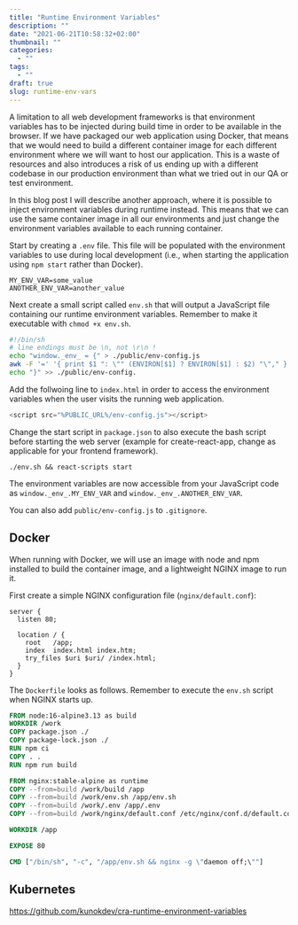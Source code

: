 ```yaml
---
title: "Runtime Environment Variables"
description: ""
date: "2021-06-21T10:58:32+02:00"
thumbnail: ""
categories:
  - ""
tags:
  - ""
draft: true
slug: runtime-env-vars
---
```


A limitation to all web development frameworks is that environment variables has to be injected during build time in order to be available in the browser. If we have packaged our web application using Docker, that means that we would need to build a different container image for each different environment where we will want to host our application. This is a waste of resources and also introduces a risk of us ending up with a different codebase in our production environment than what we tried out in our QA or test environment. 

In this blog post I will describe another approach, where it is possible to inject environment variables during runtime instead. This means that we can use the same container image in all our environments and just change the environment variables available to each running container.

Start by creating a `.env` file. This file will be populated with the environment variables to use during local development (i.e., when starting the application using `npm start` rather than Docker).

```
MY_ENV_VAR=some_value
ANOTHER_ENV_VAR=another_value
```

Next create a small script called `env.sh` that will output a JavaScript file containing our runtime environment variables. Remember to make it executable with `chmod +x env.sh`.

```sh
#!/bin/sh
# line endings must be \n, not \r\n !
echo "window._env_ = {" > ./public/env-config.js
awk -F '=' '{ print $1 ": \"" (ENVIRON[$1] ? ENVIRON[$1] : $2) "\"," }' ./.env >> ./public/env-config.js
echo "}" >> ./public/env-config.
```

Add the follwoing line to `index.html` in order to access the environment variables when the user visits the running web application.

```js
<script src="%PUBLIC_URL%/env-config.js"></script>
```

Change the start script in `package.json` to also execute the bash script before starting the web server (example for create-react-app, change as applicable for your frontend framework).

```
./env.sh && react-scripts start
```

The environment variables are now accessible from your JavaScript code as `window._env_.MY_ENV_VAR` and `window._env_.ANOTHER_ENV_VAR`.

You can also add `public/env-config.js` to `.gitignore`.

## Docker

When running with Docker, we will use an image with node and npm installed to build the container image, and a lightweight NGINX image to run it.

First create a simple NGINX configuration file (`nginx/default.conf`):

```nginx
server {
  listen 80;

  location / {
    root   /app;
    index  index.html index.htm;
    try_files $uri $uri/ /index.html;
  }
}

```

The `Dockerfile` looks as follows. Remember to execute the `env.sh` script when NGINX starts up.

```dockerfile
FROM node:16-alpine3.13 as build
WORKDIR /work
COPY package.json ./
COPY package-lock.json ./
RUN npm ci
COPY . .
RUN npm run build

FROM nginx:stable-alpine as runtime
COPY --from=build /work/build /app
COPY --from=build /work/env.sh /app/env.sh
COPY --from=build /work/.env /app/.env
COPY --from=build /work/nginx/default.conf /etc/nginx/conf.d/default.conf

WORKDIR /app

EXPOSE 80

CMD ["/bin/sh", "-c", "/app/env.sh && nginx -g \"daemon off;\""]
```

## Kubernetes

https://github.com/kunokdev/cra-runtime-environment-variables
